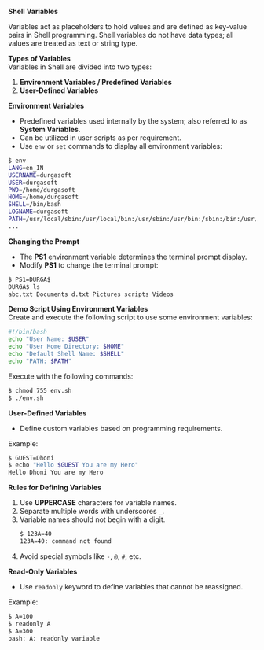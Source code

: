 **Shell Variables**  

Variables act as placeholders to hold values and are defined as key-value pairs in Shell programming. Shell variables do not have data types; all values are treated as text or string type.  

**Types of Variables**  
Variables in Shell are divided into two types:  
1. **Environment Variables / Predefined Variables**  
2. **User-Defined Variables**  

**Environment Variables**  
- Predefined variables used internally by the system; also referred to as **System Variables**.  
- Can be utilized in user scripts as per requirement.  
- Use `env` or `set` commands to display all environment variables:  

```bash
$ env
LANG=en_IN  
USERNAME=durgasoft  
USER=durgasoft  
PWD=/home/durgasoft  
HOME=/home/durgasoft  
SHELL=/bin/bash  
LOGNAME=durgasoft  
PATH=/usr/local/sbin:/usr/local/bin:/usr/sbin:/usr/bin:/sbin:/bin:/usr/games:/snap/bin:/home/durgasoft/scripts  
...  
```  

**Changing the Prompt**  
- The **PS1** environment variable determines the terminal prompt display.  
- Modify **PS1** to change the terminal prompt:  

```bash
$ PS1=DURGA$  
DURGA$ ls  
abc.txt Documents d.txt Pictures scripts Videos  
```  

**Demo Script Using Environment Variables**  
Create and execute the following script to use some environment variables:  

```bash
#!/bin/bash  
echo "User Name: $USER"  
echo "User Home Directory: $HOME"  
echo "Default Shell Name: $SHELL"  
echo "PATH: $PATH"  
```  

Execute with the following commands:  
```bash
$ chmod 755 env.sh  
$ ./env.sh  
```  

**User-Defined Variables**  
- Define custom variables based on programming requirements.  

Example:  
```bash
$ GUEST=Dhoni  
$ echo "Hello $GUEST You are my Hero"  
Hello Dhoni You are my Hero  
```  

**Rules for Defining Variables**  
1. Use **UPPERCASE** characters for variable names.  
2. Separate multiple words with underscores `_`.  
3. Variable names should not begin with a digit.  
   ```bash
   $ 123A=40  
   123A=40: command not found  
   ```  
4. Avoid special symbols like `-`, `@`, `#`, etc.  

**Read-Only Variables**  
- Use `readonly` keyword to define variables that cannot be reassigned.  

Example:  
```bash
$ A=100  
$ readonly A  
$ A=300  
bash: A: readonly variable  
```  
